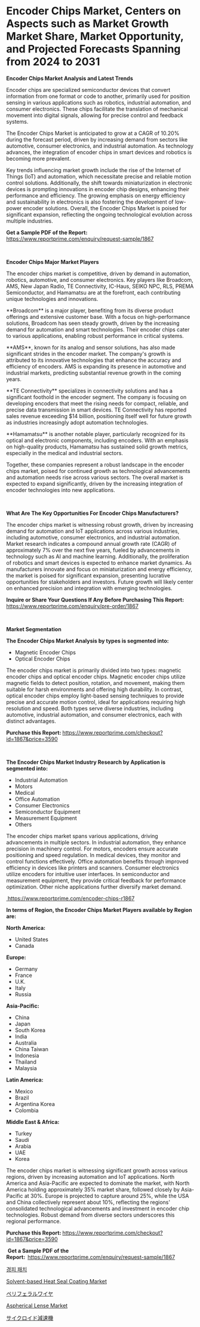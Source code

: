 <p><h1>Encoder Chips Market, Centers on Aspects such as Market Growth Market Share, Market Opportunity, and Projected Forecasts Spanning from 2024 to 2031</h1></p><p><strong>Encoder Chips Market Analysis and Latest Trends</strong></p>
<p><p>Encoder chips are specialized semiconductor devices that convert information from one format or code to another, primarily used for position sensing in various applications such as robotics, industrial automation, and consumer electronics. These chips facilitate the translation of mechanical movement into digital signals, allowing for precise control and feedback systems.</p><p>The Encoder Chips Market is anticipated to grow at a CAGR of 10.20% during the forecast period, driven by increasing demand from sectors like automotive, consumer electronics, and industrial automation. As technology advances, the integration of encoder chips in smart devices and robotics is becoming more prevalent. </p><p>Key trends influencing market growth include the rise of the Internet of Things (IoT) and automation, which necessitate precise and reliable motion control solutions. Additionally, the shift towards miniaturization in electronic devices is prompting innovations in encoder chip designs, enhancing their performance and efficiency. The growing emphasis on energy efficiency and sustainability in electronics is also fostering the development of low-power encoder solutions. Overall, the Encoder Chips Market is poised for significant expansion, reflecting the ongoing technological evolution across multiple industries.</p></p>
<p><strong>Get a Sample PDF of the Report:&nbsp;</strong> <a href="https://www.reportprime.com/enquiry/request-sample/1867">https://www.reportprime.com/enquiry/request-sample/1867</a></p>
<p>&nbsp;</p>
<p><strong>Encoder Chips Major Market Players</strong></p>
<p><p>The encoder chips market is competitive, driven by demand in automation, robotics, automotive, and consumer electronics. Key players like Broadcom, AMS, New Japan Radio, TE Connectivity, IC-Haus, SEIKO NPC, RLS, PREMA Semiconductor, and Hamamatsu are at the forefront, each contributing unique technologies and innovations.</p><p>**Broadcom** is a major player, benefiting from its diverse product offerings and extensive customer base. With a focus on high-performance solutions, Broadcom has seen steady growth, driven by the increasing demand for automation and smart technologies. Their encoder chips cater to various applications, enabling robust performance in critical systems.</p><p>**AMS**, known for its analog and sensor solutions, has also made significant strides in the encoder market. The company's growth is attributed to its innovative technologies that enhance the accuracy and efficiency of encoders. AMS is expanding its presence in automotive and industrial markets, predicting substantial revenue growth in the coming years.</p><p>**TE Connectivity** specializes in connectivity solutions and has a significant foothold in the encoder segment. The company is focusing on developing encoders that meet the rising needs for compact, reliable, and precise data transmission in smart devices. TE Connectivity has reported sales revenue exceeding $14 billion, positioning itself well for future growth as industries increasingly adopt automation technologies.</p><p>**Hamamatsu** is another notable player, particularly recognized for its optical and electronic components, including encoders. With an emphasis on high-quality products, Hamamatsu has sustained solid growth metrics, especially in the medical and industrial sectors.</p><p>Together, these companies represent a robust landscape in the encoder chips market, poised for continued growth as technological advancements and automation needs rise across various sectors. The overall market is expected to expand significantly, driven by the increasing integration of encoder technologies into new applications.</p></p>
<p>&nbsp;</p>
<p><strong>What Are The Key Opportunities For Encoder Chips Manufacturers?</strong></p>
<p><p>The encoder chips market is witnessing robust growth, driven by increasing demand for automation and IoT applications across various industries, including automotive, consumer electronics, and industrial automation. Market research indicates a compound annual growth rate (CAGR) of approximately 7% over the next five years, fueled by advancements in technology such as AI and machine learning. Additionally, the proliferation of robotics and smart devices is expected to enhance market dynamics. As manufacturers innovate and focus on miniaturization and energy efficiency, the market is poised for significant expansion, presenting lucrative opportunities for stakeholders and investors. Future growth will likely center on enhanced precision and integration with emerging technologies.</p></p>
<p><strong>Inquire or Share Your Questions If Any Before Purchasing This Report:</strong> <a href="https://www.reportprime.com/enquiry/pre-order/1867">https://www.reportprime.com/enquiry/pre-order/1867</a></p>
<p>&nbsp;</p>
<p><strong>Market Segmentation</strong></p>
<p><strong>The Encoder Chips Market Analysis by types is segmented into:</strong></p>
<p><ul><li>Magnetic Encoder Chips</li><li>Optical Encoder Chips</li></ul></p>
<p><p>The encoder chips market is primarily divided into two types: magnetic encoder chips and optical encoder chips. Magnetic encoder chips utilize magnetic fields to detect position, rotation, and movement, making them suitable for harsh environments and offering high durability. In contrast, optical encoder chips employ light-based sensing techniques to provide precise and accurate motion control, ideal for applications requiring high resolution and speed. Both types serve diverse industries, including automotive, industrial automation, and consumer electronics, each with distinct advantages.</p></p>
<p><strong>Purchase this Report:&nbsp;</strong><a href="https://www.reportprime.com/checkout?id=1867&price=3590">https://www.reportprime.com/checkout?id=1867&price=3590</a></p>
<p>&nbsp;</p>
<p><strong>The Encoder Chips Market Industry Research by Application is segmented into:</strong></p>
<p><ul><li>Industrial Automation</li><li>Motors</li><li>Medical</li><li>Office Automation</li><li>Consumer Electronics</li><li>Semiconductor Equipment</li><li>Measurement Equipment</li><li>Others</li></ul></p>
<p><p>The encoder chips market spans various applications, driving advancements in multiple sectors. In industrial automation, they enhance precision in machinery control. For motors, encoders ensure accurate positioning and speed regulation. In medical devices, they monitor and control functions effectively. Office automation benefits through improved efficiency in devices like printers and scanners. Consumer electronics utilize encoders for intuitive user interfaces. In semiconductor and measurement equipment, they provide critical feedback for performance optimization. Other niche applications further diversify market demand.</p></p>
<p><a href="https://www.reportprime.com/encoder-chips-r1867">&nbsp;https://www.reportprime.com/encoder-chips-r1867</a></p>
<p><strong>In terms of Region, the Encoder Chips Market Players available by Region are:</strong></p>
<p>
    <p> <strong> North America: </strong>
        <ul>
            <li>United States</li>
            <li>Canada</li>
        </ul>
        </p> 
    <p> <strong> Europe: </strong>
        <ul>
            <li>Germany</li>
            <li>France</li>
            <li>U.K.</li>
            <li>Italy</li>
            <li>Russia</li>
        </ul>
        </p> 
    <p> <strong> Asia-Pacific: </strong>
        <ul>
            <li>China</li>
            <li>Japan</li>
            <li>South Korea</li>
            <li>India</li>
            <li>Australia</li>
            <li>China Taiwan</li>
            <li>Indonesia</li>
            <li>Thailand</li>
            <li>Malaysia</li>
        </ul>
        </p> 
    <p> <strong> Latin America: </strong>
        <ul>
            <li>Mexico</li>
            <li>Brazil</li>
            <li>Argentina Korea</li>
            <li>Colombia</li>
        </ul>
        </p> 
    <p> <strong> Middle East & Africa: </strong>
        <ul>
            <li>Turkey</li>
            <li>Saudi</li>
            <li>Arabia</li>
            <li>UAE</li>
            <li>Korea</li>
        </ul>
    </p>
    </p>
<p><p>The encoder chips market is witnessing significant growth across various regions, driven by increasing automation and IoT applications. North America and Asia-Pacific are expected to dominate the market, with North America holding approximately 35% market share, followed closely by Asia-Pacific at 30%. Europe is projected to capture around 25%, while the USA and China collectively represent about 10%, reflecting the regions' consolidated technological advancements and investment in encoder chip technologies. Robust demand from diverse sectors underscores this regional performance.</p></p>
<p><strong>Purchase this Report: </strong><a href="https://www.reportprime.com/checkout?id=1867&price=3590">https://www.reportprime.com/checkout?id=1867&price=3590</a></p>
<p>&nbsp;<strong>Get a Sample PDF of the Report:&nbsp;&nbsp;</strong><a href="https://www.reportprime.com/enquiry/request-sample/1867">https://www.reportprime.com/enquiry/request-sample/1867</a></p>
<p><strong></strong></p>
<p><p><a href="https://medium.com/@wpzbonrg51/%EA%B8%80%EB%A1%9C%EB%B2%8C-%EA%B2%BD%ED%94%BC-%ED%8C%A8%EC%B9%98-%EC%8B%9C%EC%9E%A5-%EB%B6%84%EC%84%9D-%ED%8A%B8%EB%A0%8C%EB%93%9C-%EC%98%88%EC%B8%A1-%EB%B0%8F-%EC%84%B1%EC%9E%A5-%EA%B8%B0%ED%9A%8C-2024-2031-147%ED%8E%98%EC%9D%B4%EC%A7%80-%EB%B3%B4%EA%B3%A0%EC%84%9C-04d65995db1f">경피 패치</a></p><p><a href="https://medium.com/@david.mackay7867865/insights-into-the-solvent-based-heat-seal-coating-industry-market-financial-status-market-size-e062e9a0414d">Solvent-based Heat Seal Coating Market</a></p><p><a href="https://medium.com/@manuelmann1976/%E5%91%A8%E8%BE%BA%E3%83%AF%E3%82%A4%E3%83%A4%E5%B8%82%E5%A0%B4%E3%81%AE%E7%8F%BE%E7%8A%B6%E3%81%A8%E4%BB%8A%E5%BE%8C%E3%81%AE%E5%B1%95%E6%9C%9B%E3%81%AF%E4%BD%95%E3%81%A7%E3%81%99%E3%81%8B-%E5%B8%82%E5%A0%B4%E5%88%86%E6%9E%90%E3%81%A8%E5%B0%86%E6%9D%A5%E3%81%AE%E6%96%B9%E5%90%91%E6%80%A7-2024%E5%B9%B4-2031%E5%B9%B4-60c45d65ee06">ペリフェラルワイヤ</a></p><p><a href="https://www.linkedin.com/pulse/how-regional-global-trends-shaping-aspherical-lense-market-year-ehjaf?trackingId=05NV82xQTb2%2FsvzV8oARAQ%3D%3D">Aspherical Lense Market</a></p><p><a href="https://medium.com/@melliestracke2023/%E6%AC%A1%E3%81%AE%E6%96%87%E3%82%92%E6%97%A5%E6%9C%AC%E8%AA%9E%E3%81%AB%E7%BF%BB%E8%A8%B3%E3%81%97%E3%81%A6%E3%81%8F%E3%81%A0%E3%81%95%E3%81%84-%E6%A5%AD%E7%95%8C%E4%BA%88%E6%B8%AC%E3%81%AB%E3%82%88%E3%82%8B%E3%81%A8-2024%E5%B9%B4%E3%81%8B%E3%82%892031%E5%B9%B4%E3%81%BE%E3%81%A7%E3%81%AE%E9%96%93-%E3%82%B0%E3%83%AD%E3%83%BC%E3%83%90%E3%83%AB%E3%82%B7%E3%82%AF%E3%83%AD%E3%82%A4%E3%83%89%E6%B8%9B%E9%80%9F%E6%A9%9F%E5%B8%82%E5%A0%B4%E3%81%AE%E8%A6%8F%E6%A8%A1%E3%81%AF%E5%B9%B4%E5%B9%B3%E5%9D%87%E6%88%90%E9%95%B7%E7%8E%87-cagr-%E3%81%8C5-8-%E3%81%AB%E3%81%AA%E3%82%8B%E3%81%A8%E4%BA%88%E6%83%B3%E3%81%95%E3%82%8C%E3%81%A6%E3%81%84%E3%81%BE%E3%81%99-d2ba09308db8">サイクロイド減速機</a></p></p>